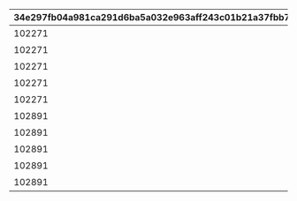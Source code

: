 |34e297fb04a981ca291d6ba5a032e963aff243c01b21a37fbb7064f7cc2565a3|f6a5dd840d5266bcd66264280073ece51db46abec5081358c55a90bfc8ee5602|993422c33218d7c1ac00dc59a82d82b807e186ec74495c07f4ee976565895859|73c07dc4486f809a4a2507988fdf6d7dcbce94d0663bae281064480b272e3c49|d24bbf926c651910175b5fbdb39c254d119598a50d4d58f77b33ac6f1ee2db73|e1551c4cd8970d26d5fa1866989e0b8e118df9edd3b4b1f931e80fd8013f6942|82af7b87258fc962d01a8eb7b6a83404f2ce4c68a887fc048863c0258aa7f635|2e719797ad4df210953bf649c5205a08088e26a813a097e7b672af179bbae6aa|81d90fc9b3987ff222fe3ac6d06fe457e2e4f63cdac284c1b3b97207441d0d89|765b03cc0daccefde328f9137340dfe928742b33c055129cfd3e9ccf9957e868|7d62daa52dfa98c582d99fc2c1034829cf2e2ebec9fc6e483e62709de150d28d|63f8dce931e476014a54809d63699906cd865430a4786deadf3b0f7c7b4f8558|fa3db0e97ee5cbba35a728f67cea47ec115cbb1359e14891e6ffb61629783030|da9f96aa3660e0a4cbf2308ed05184de99511b54d46c1b5b8903cc17ebb040f6|01e5551d78657e9cb41001a738f6c4b02076714ca06f6973c9b3641eb8b0999b|c294e33ace79a25c8895ae9a341f514ebb1617f9e8ecb3c93ce53784873a55b0|68af9c802c5b2056a35d4735dd70488d142bd80da55f5ec4742eb5992231c479|b879f721be6009f776392e3c944004232693d7a361a51aaeb97efc96cd6177cd|
| --- | --- | --- | --- | --- | --- | --- | --- | --- | --- | --- | --- | --- | --- | --- | --- | --- | --- |
|102271|-100|bgm_M299|bgm_M299|0|76010001|0.95|102271|覇瞳皇帝の領域1層|-200|99011|-250|0|90013|0.85|26202|-100|0|
|102271|-100|bgm_M299|bgm_M299|0|76010002|0.95|102271|覇瞳皇帝の領域2層|-200|99011|-250|0|90013|0.85|26202|-100|0|
|102271|-100|bgm_M299|bgm_M299|0|76010003|0.95|102271|覇瞳皇帝の領域3層|-200|99011|-250|0|90013|0.85|26202|-100|0|
|102271|-100|bgm_M299|bgm_M299|0|76010004|0.95|102271|覇瞳皇帝の領域4層|-200|99011|-250|0|90013|0.85|26202|-100|0|
|102271|-100|bgm_M299|bgm_M299|0|76010005|0.95|102271|覇瞳皇帝の領域5層|-200|99011|-250|0|90013|0.85|26202|-100|0|
|102891|-100|bgm_M506|bgm_M506|0|76020001|1.3|102891|ゼーンの領域1層|0|99011|0|0|90013|1.2|26202|0|0|
|102891|-100|bgm_M506|bgm_M506|0|76020002|1.3|102891|ゼーンの領域2層|0|99011|0|0|90013|1.2|26202|0|0|
|102891|-100|bgm_M506|bgm_M506|0|76020003|1.3|102891|ゼーンの領域3層|0|99011|0|0|90013|1.2|26202|0|0|
|102891|-100|bgm_M506|bgm_M506|0|76020004|1.3|102891|ゼーンの領域4層|0|99011|0|0|90013|1.2|26202|0|0|
|102891|-100|bgm_M506|bgm_M506|0|76020005|1.3|102891|ゼーンの領域5層|0|99011|0|0|90013|1.2|26202|0|0|